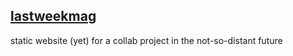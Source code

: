 ## [lastweekmag](https://lastweekmagazine.com)
static website (yet) for a collab project in the not-so-distant future
